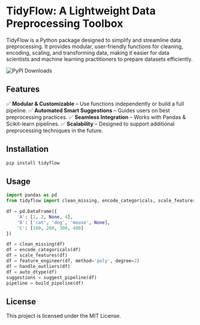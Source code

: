 # TidyFlow: A Lightweight Data Preprocessing Toolbox

TidyFlow is a Python package designed to simplify and streamline data preprocessing. It provides modular, user-friendly functions for cleaning, encoding, scaling, and transforming data, making it easier for data scientists and machine learning practitioners to prepare datasets efficiently.



![PyPI Downloads](https://pepy.tech/badge/tidyflow)


## Features
✅ **Modular & Customizable** – Use functions independently or build a full pipeline.
✅ **Automated Smart Suggestions** – Guides users on best preprocessing practices.
✅ **Seamless Integration** – Works with Pandas & Scikit-learn pipelines.
✅ **Scalability** – Designed to support additional preprocessing techniques in the future.

## Installation
```sh
pip install tidyflow
```

## Usage
```python
import pandas as pd
from tidyflow import clean_missing, encode_categoricals, scale_features, feature_engineer, handle_outliers, auto_dtype, suggest_pipeline, build_pipeline

df = pd.DataFrame({
    'A': [1, 2, None, 4],
    'B': ['cat', 'dog', 'mouse', None],
    'C': [100, 200, 300, 400]
})

df = clean_missing(df)
df = encode_categoricals(df)
df = scale_features(df)
df = feature_engineer(df, method='poly', degree=2)
df = handle_outliers(df)
df = auto_dtype(df)
suggestions = suggest_pipeline(df)
pipeline = build_pipeline(df)
```

## License
This project is licensed under the MIT License.
